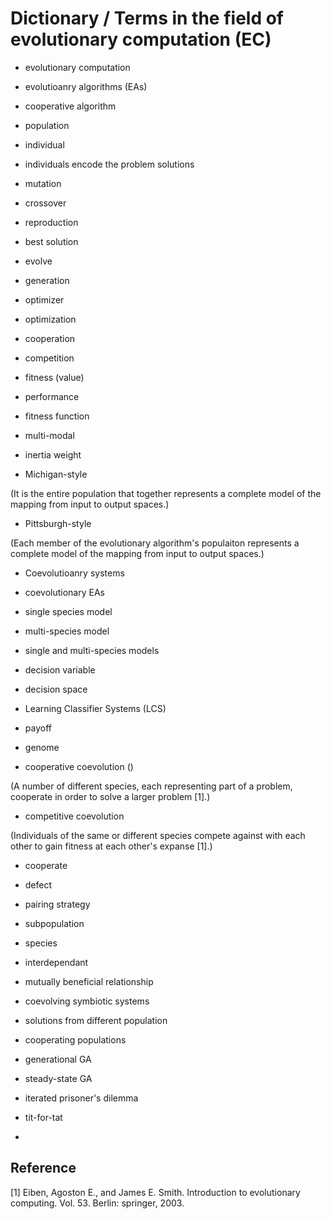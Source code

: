 # Dictionary / Terms in the field of evolutionary computation (EC)

* evolutionary computation

* evolutioanry algorithms (EAs)

* cooperative algorithm

* population

* individual

* individuals encode the problem solutions

* mutation

* crossover

* reproduction

* best solution

* evolve

* generation

* optimizer

* optimization

* cooperation

* competition

* fitness (value)

* performance 

* fitness function

* multi-modal

* inertia weight

* Michigan-style

(It is the entire population that together represents a complete model of the mapping from input to output spaces.)

* Pittsburgh-style 

(Each member of the evolutionary algorithm's populaiton represents a complete model of the mapping from input to output spaces.)

* Coevolutioanry systems
 
* coevolutionary EAs

* single species model

* multi-species model

* single and multi-species models

* decision variable

* decision space

* Learning Classifier Systems (LCS)

* payoff

* genome

* cooperative coevolution ()

(A number of different species, each representing part of a problem, cooperate in order to solve a larger problem [1].)

* competitive coevolution

(Individuals of the same or different species compete against with each other to gain fitness at each other's expanse [1].)

* cooperate

* defect

* pairing strategy

* subpopulation

* species

* interdependant

* mutually beneficial relationship

* coevolving symbiotic systems

* solutions from different population

* cooperating populations

* generational GA

* steady-state GA

* iterated prisoner's dilemma

* tit-for-tat

* 


## Reference

[1] Eiben, Agoston E., and James E. Smith. Introduction to evolutionary computing. Vol. 53. Berlin: springer, 2003.
